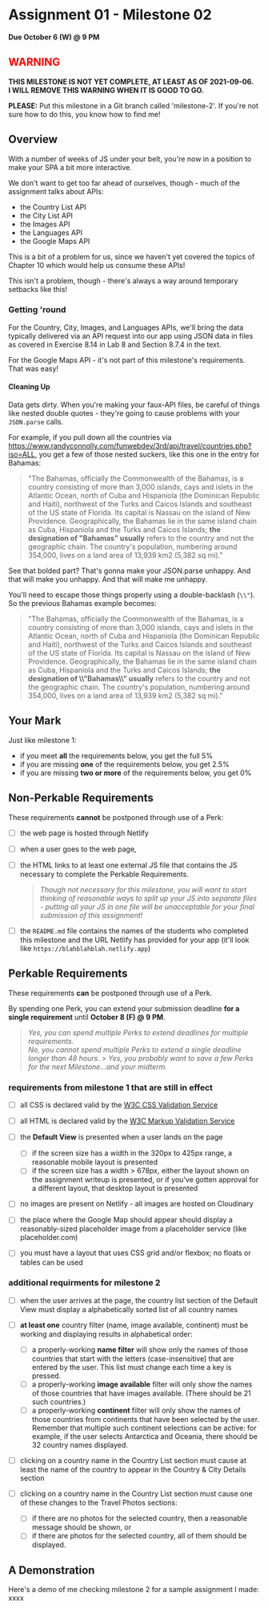# Assignment 01 - Milestone 02

**Due October 6 (W) @ 9 PM**

## <span style="color: red">WARNING</span>

**THIS MILESTONE IS NOT YET COMPLETE, AT LEAST AS OF 2021-09-06.  
I WILL REMOVE THIS WARNING WHEN IT IS GOOD TO GO.**

**PLEASE:** Put this milestone in a Git branch called 'milestone-2'. If you're not sure how to do this, you know how to find me!

## Overview

With a number of weeks of JS under your belt, you're now in a position to make your SPA a bit more interactive.

We don't want to get too far ahead of ourselves, though - much of the assignment talks about APIs:

- the Country List API
- the City List API
- the Images API
- the Languages API
- the Google Maps API

This is a bit of a problem for us, since we haven't yet covered the topics of Chapter 10 which would help us consume these APIs!

This isn't a problem, though - there's always a way around temporary setbacks like this!

### Getting 'round

For the Country, City, Images, and Languages APIs, we'll bring the data typically delivered via an API request into our app using JSON data in files as covered in Exercise 8.14 in Lab 8 and Section 8.7.4 in the text.

For the Google Maps API - it's not part of this milestone's requirements. That was easy!

#### Cleaning Up

Data gets dirty. When you're making your faux-API files, be careful of things like nested double quotes - they're going to cause problems with your `JSON.parse` calls.

For example, if you pull down all the countries via https://www.randyconnolly.com/funwebdev/3rd/api/travel/countries.php?iso=ALL, you get a few of those nested suckers, like this one in the entry for Bahamas:

> "The Bahamas, officially the Commonwealth of the Bahamas, is a country consisting of more than 3,000 islands, cays and islets in the Atlantic Ocean, north of Cuba and Hispaniola (the Dominican Republic and Haiti), northwest of the Turks and Caicos Islands and southeast of the US state of Florida. Its capital is Nassau on the island of New Providence. Geographically, the Bahamas lie in the same island chain as Cuba, Hispaniola and the Turks and Caicos Islands; **the designation of "Bahamas" usually** refers to the country and not the geographic chain. The country's population, numbering around 354,000, lives on a land area of 13,939 km2 (5,382 sq mi)."

See that bolded part? That's gonna make your JSON.parse unhappy. And that will make you unhappy. And that will make me unhappy.

You'll need to escape those things properly using a double-backlash (`\\"`). So the previous Bahamas example becomes:

> "The Bahamas, officially the Commonwealth of the Bahamas, is a country consisting of more than 3,000 islands, cays and islets in the Atlantic Ocean, north of Cuba and Hispaniola (the Dominican Republic and Haiti), northwest of the Turks and Caicos Islands and southeast of the US state of Florida. Its capital is Nassau on the island of New Providence. Geographically, the Bahamas lie in the same island chain as Cuba, Hispaniola and the Turks and Caicos Islands; **the designation of \\\\"Bahamas\\\\" usually** refers to the country and not the geographic chain. The country's population, numbering around 354,000, lives on a land area of 13,939 km2 (5,382 sq mi)."

## Your Mark

Just like milestone 1:

- if you meet **all** the requirements below, you get the full 5%
- if you are missing **one** of the requirements below, you get 2.5%
- if you are missing **two or more** of the requirements below, you get 0%

## Non-Perkable Requirements

These requirements **cannot** be postponed through use of a Perk:

- [ ] the web page is hosted through Netlify

- [ ] when a user goes to the web page,

- [ ] the HTML links to at least one external JS file that contains the JS necessary to complete the Perkable Requirements.

  > _Though not necessary for this milestone, you will want to start thinking of reasonable ways to split up your JS into separate files - putting all your JS in one file will be unacceptable for your final submission of this assignment!_

- [ ] the `README.md` file contains the names of the students who completed this milestone and the URL Netlify has provided for your app (it'll look like `https://blahblahblah.netlify.app`)

## Perkable Requirements

These requirements **can** be postponed through use of a Perk.

By spending one Perk, you can extend your submission deadline **for a single requirement** until **October 8 (F) @ 9 PM**.

> _Yes, you can spend multiple Perks to extend deadlines for multiple requirements._  
> _No, you cannot spend multiple Perks to extend a single deadline longer than 48 hours._ > _Yes, you probably want to save a few Perks for the next Milestone...and your midterm._

### requirements from milestone 1 that are still in effect

- [ ] all CSS is declared valid by the [W3C CSS Validation Service](https://jigsaw.w3.org/css-validator/)

- [ ] all HTML is declared valid by the [W3C Markup Validation Service](https://validator.w3.org/)

- [ ] the **Default View** is presented when a user lands on the page

  - [ ] if the screen size has a width in the 320px to 425px range, a reasonable mobile layout is presented
  - [ ] if the screen size has a width > 678px, either the layout shown on the assignment writeup is presented, or if you've gotten approval for a different layout, that desktop layout is presented

- [ ] no images are present on Netlify - all images are hosted on Cloudinary

- [ ] the place where the Google Map should appear should display a reasonably-sized placeholder image from a placeholder service (like placeholder.com)

- [ ] you must have a layout that uses CSS grid and/or flexbox; no floats or tables can be used

### additional requirments for milestone 2

- [ ] when the user arrives at the page, the country list section of the Default View must display a alphabetically sorted list of all country names

- [ ] **at least one** country filter (name, image available, continent) must be working and displaying results in alphabetical order:

  - [ ] a properly-working **name filter** will show only the names of those countries that start with the letters (case-insensitive) that are entered by the user. This list must change each time a key is pressed.
  - [ ] a properly-working **image available** filter will only show the names of those countries that have images available. (There should be 21 such countries.)
  - [ ] a properly-working **continent** filter will only show the names of those countries from continents that have been selected by the user. Remember that multiple such continent selections can be active: for example, if the user selects Antarctica and Oceania, there should be 32 country names displayed.

- [ ] clicking on a country name in the Country List section must cause at least the name of the country to appear in the Country & City Details section

- [ ] clicking on a country name in the Country List section must cause one of these changes to the Travel Photos sections:
  - [ ] if there are no photos for the selected country, then a reasonable message should be shown, or
  - [ ] if there are photos for the selected country, all of them should be displayed.

## A Demonstration

Here's a demo of me checking milestone 2 for a sample assignment I made: xxxx
